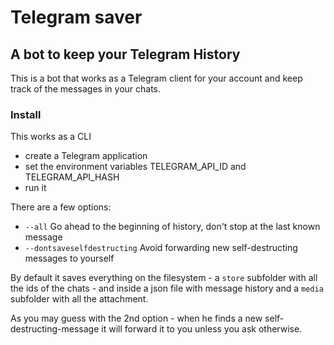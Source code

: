 # Telegram saver

## A bot to keep your Telegram History

This is a bot that works as a Telegram client for your account 
and keep track of the messages in your chats.

### Install

This works as a CLI

* create a Telegram application
* set the environment variables TELEGRAM_API_ID and TELEGRAM_API_HASH
* run it

There are a few options:

* `--all` Go ahead to the beginning of history, don't stop at the last known message
* `--dontsaveselfdestructing` Avoid forwarding new self-destructing messages to yourself

By default it saves everything on the filesystem - a `store` subfolder with
all the ids of the chats - and inside a json file with message history
and a `media` subfolder with all the attachment.

As you may guess with the 2nd option - when he finds a new self-destructing-message
it will forward it to you unless you ask otherwise. 
